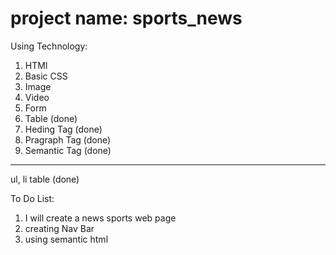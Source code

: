 # project name: sports_news

Using Technology:

1. HTMl
2. Basic CSS
3. Image
4. Video
5. Form
6. Table (done)
7. Heding Tag (done)
8. Pragraph Tag (done)
9. Semantic Tag (done)
-----
ul, li
table (done)

To Do List:
1. I will create a news sports web page
2. creating Nav Bar
3. using semantic html

